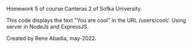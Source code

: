 Homework 5 of course Canteras 2 of Sofka University.

This code displays the text "You are cool" in the URL /users/cool/. Using server in NodeJs and ExpressJS.

Created by Rene Abadia, may-2022.
